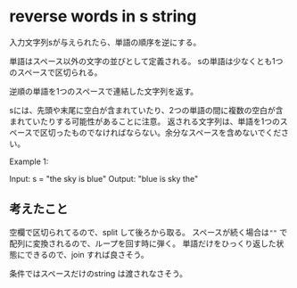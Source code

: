 # reverse words in s string

入力文字列sが与えられたら、単語の順序を逆にする。

単語はスペース以外の文字の並びとして定義される。
sの単語は少なくとも1つのスペースで区切られる。

逆順の単語を1つのスペースで連結した文字列を返す。

sには、先頭や末尾に空白が含まれていたり、2つの単語の間に複数の空白が含まれていたりする可能性があることに注意。
返される文字列は、単語を1つのスペースで区切ったものでなければならない。余分なスペースを含めないでください。


Example 1:

Input: s = "the sky is blue"
Output: "blue is sky the"

## 考えたこと
空欄で区切られてるので、split して後ろから取る。
スペースが続く場合は`""` で配列に変換されるので、ループを回す時に弾く。
単語だけをひっくり返した状態にできるので、join すれば良さそう。

条件ではスペースだけのstring は渡されなさそう。

